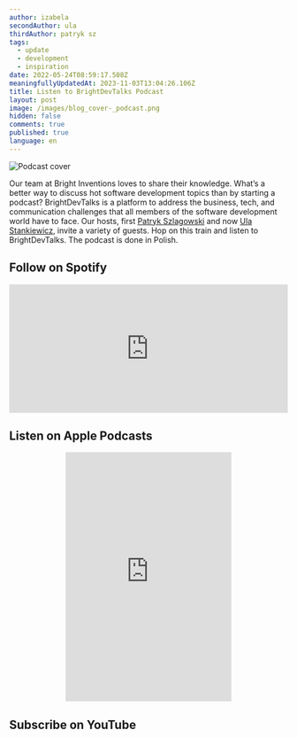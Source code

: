 ```yaml
---
author: izabela
secondAuthor: ula
thirdAuthor: patryk sz
tags:
  - update
  - development
  - inspiration
date: 2022-05-24T08:59:17.508Z
meaningfullyUpdatedAt: 2023-11-03T13:04:26.106Z
title: Listen to BrightDevTalks Podcast
layout: post
image: /images/blog_cover-_podcast.png
hidden: false
comments: true
published: true
language: en
---
```



<div class="image"><img src="/images/podcast_blog_bright_dev_talks.png" alt="Podcast cover" title="Podcast cover"  /> </div>

Our team at Bright Inventions loves to share their knowledge. What’s a better way to discuss hot software development topics than by starting a podcast? BrightDevTalks is a platform to address the business, tech, and communication challenges that all members of the software development world have to face. Our hosts, first [Patryk Szlagowski](/about-us/patryk-sz/) and now [Ula Stankiewicz](/about-us/ula/), invite a variety of guests. Hop on this train and listen to BrightDevTalks. The podcast is done in Polish.

## Follow on Spotify

<iframe style={{borderRadius: "12px"}} src="https://open.spotify.com/embed/show/1xrG8BF4Niv5uIzHvIn79q?utm_source=generator&theme=0" width="100%" height="232" frameBorder="0" allowfullscreen="" allow="autoplay; clipboard-write; encrypted-media; fullscreen; picture-in-picture"></iframe>

## Listen on Apple Podcasts

<center>

<iframe src="https://embed.podcasts.apple.com/us/podcast/brightdevtalks/id1625829267?itsct=podcast_box_player&amp;itscg=30200&amp;ls=1&amp;theme=dark" height="450px" frameborder="0" sandbox="allow-forms allow-popups allow-same-origin allow-scripts allow-top-navigation-by-user-activation" allow="autoplay \\\*; encrypted-media \\\*; clipboard-write" style={{width: "100%", maxWidth: "660px", overflow: "hidden", borderRadius: "10px", background: "transparent"}}></iframe>

</center>

## Subscribe on YouTube

<YouTubeEmbed url='https://www.youtube.com/watch?v=HWdczeJEgRg&list=PLXQKLMVoAz1SvqLYMEtcWKMFwt6N6gqwT&ab_channel=BrightDevs' height="360px" />